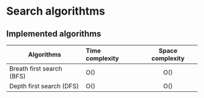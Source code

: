 # Search algorithtms

## Implemented algorithms

| Algorithms | Time complexity | Space complexity |
|-------------|:---------------|:----------------:|
| Breath first search (BFS) | O() | O() |
|Depth first search (DFS) | O() | O() |


